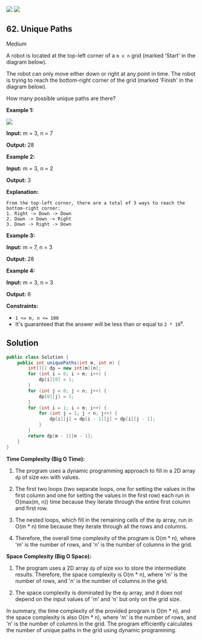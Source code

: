 [![](https://img.shields.io/github/stars/javadev/LeetCode-in-Java?label=Stars&style=flat-square)](https://github.com/javadev/LeetCode-in-Java)
[![](https://img.shields.io/github/forks/javadev/LeetCode-in-Java?label=Fork%20me%20on%20GitHub%20&style=flat-square)](https://github.com/javadev/LeetCode-in-Java/fork)

## 62\. Unique Paths

Medium

A robot is located at the top-left corner of a `m x n` grid (marked 'Start' in the diagram below).

The robot can only move either down or right at any point in time. The robot is trying to reach the bottom-right corner of the grid (marked 'Finish' in the diagram below).

How many possible unique paths are there?

**Example 1:**

![](https://assets.leetcode.com/uploads/2018/10/22/robot_maze.png)

**Input:** m = 3, n = 7

**Output:** 28 

**Example 2:**

**Input:** m = 3, n = 2

**Output:** 3

**Explanation:**

    From the top-left corner, there are a total of 3 ways to reach the bottom-right corner:
    1. Right -> Down -> Down
    2. Down -> Down -> Right
    3. Down -> Right -> Down 

**Example 3:**

**Input:** m = 7, n = 3

**Output:** 28 

**Example 4:**

**Input:** m = 3, n = 3

**Output:** 6 

**Constraints:**

*   `1 <= m, n <= 100`
*   It's guaranteed that the answer will be less than or equal to <code>2 * 10<sup>9</sup></code>.

## Solution

```java
public class Solution {
    public int uniquePaths(int m, int n) {
        int[][] dp = new int[m][n];
        for (int i = 0; i < m; i++) {
            dp[i][0] = 1;
        }
        for (int j = 0; j < n; j++) {
            dp[0][j] = 1;
        }
        for (int i = 1; i < m; i++) {
            for (int j = 1; j < n; j++) {
                dp[i][j] = dp[i - 1][j] + dp[i][j - 1];
            }
        }
        return dp[m - 1][n - 1];
    }
}
```

**Time Complexity (Big O Time):**

1. The program uses a dynamic programming approach to fill in a 2D array `dp` of size `m`x`n` with values.

2. The first two loops (two separate loops, one for setting the values in the first column and one for setting the values in the first row) each run in O(max(m, n)) time because they iterate through the entire first column and first row.

3. The nested loops, which fill in the remaining cells of the `dp` array, run in O(m * n) time because they iterate through all the rows and columns.

4. Therefore, the overall time complexity of the program is O(m * n), where 'm' is the number of rows, and 'n' is the number of columns in the grid.

**Space Complexity (Big O Space):**

1. The program uses a 2D array `dp` of size `m`x`n` to store the intermediate results. Therefore, the space complexity is O(m * n), where 'm' is the number of rows, and 'n' is the number of columns in the grid.

2. The space complexity is dominated by the `dp` array, and it does not depend on the input values of 'm' and 'n' but only on the grid size.

In summary, the time complexity of the provided program is O(m * n), and the space complexity is also O(m * n), where 'm' is the number of rows, and 'n' is the number of columns in the grid. The program efficiently calculates the number of unique paths in the grid using dynamic programming.
